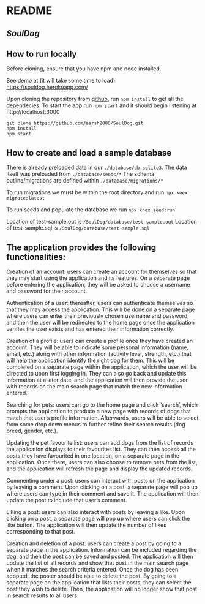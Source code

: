 # README
## _SoulDog_

## How to run locally
Before cloning, ensure that you have npm and node installed.

See demo at (it will take some time to load): https://souldog.herokuapp.com/

Upon cloning the repository from [github](https://github.com/aarsh2000/SoulDog), run `npm install` to get all the dependecies.
To start the app run ```npm start``` and it should begin listening at http://localhost:3000
```
git clone https://github.com/aarsh2000/SoulDog.git
npm install
npm start
```

## How to create and load a sample database
There is already preloaded data in our `./database/db.sqlite3`.
The data itself was preloaded from `./database/seeds/*`
The schema outline/migrations are defined within `./database/migrations/*`

To run migrations we must be within the root directory and run `npx knex migrate:latest `

To run seeds and populate the database we run `npx knex seed:run`

Location of test-sample.out is `/SoulDog/database/test-sample.out`
Location of test-sample.sql is `/SoulDog/database/test-sample.sql`

## The application provides the following functionalities: 

Creation of an account: users can create an account for themselves so that they may start using the application and its features. On a separate page before entering the application, they will be asked to choose a username and password for their account. 

Authentication of a user: thereafter, users can authenticate themselves so that they may access the application. This will be done on a separate page where users can enter their previously chosen username and password, and then the user will be redirected to the home page once the application verifies the user exists and has entered their information correctly.

Creation of a profile: users can create a profile once they have created an account. They will be able to indicate some personal information (name, email, etc.) along with other information (activity level, strength, etc.) that will help the application identify the right dog for them. This will be completed on a separate page within the application, which the user will be directed to upon first logging in. They can also go back and update this information at a later date, and the application will then provide the user with records on the main search page that match the new information entered. 

Searching for pets: users can go to the home page and click ‘search’, which prompts the application to produce a new page with records of dogs that match that user’s profile information. Afterwards, users will be able to select from some drop down menus to further refine their search results (dog breed, gender, etc.). 

Updating the pet favourite list: users can add dogs from the list of records the application displays to their favourites list. They can then access all the posts they have favourited in one location, on a separate page in the application. Once there, users can also choose to remove pets from the list, and the application will refresh the page and display the updated records.

Commenting under a post: users can interact with posts on the application by leaving a comment. Upon clicking on a post, a separate page will pop up where users can type in their comment and save it. The application will then update the post to include that user’s comment. 

Liking a post: users can also interact with posts by leaving a like. Upon clicking on a post, a separate page will pop up where users can click the like button. The application will then update the number of likes corresponding to that post. 

Creation and deletion of a post: users can create a post by going to a separate page in the application. Information can be included regarding the dog, and then the post can be saved and posted. The application will then update the list of all records and show that post in the main search page when it matches the search criteria entered. Once the dog has been adopted, the poster should be able to delete the post. By going to a separate page on the application that lists their posts, they can select the post they wish to delete. Then, the application will no longer show that post in search results to all users.
